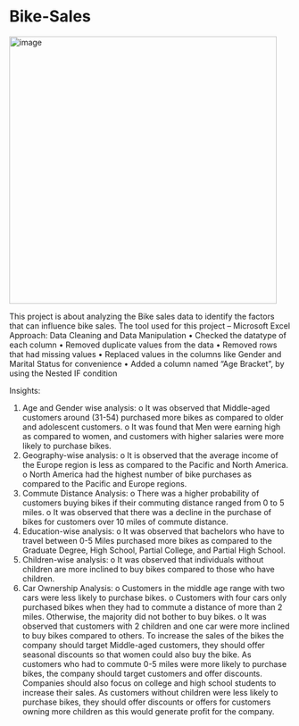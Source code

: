 # Bike-Sales

<img width="479" alt="image" src="https://user-images.githubusercontent.com/130078090/235214912-7ea276eb-4b0f-47d8-9f1a-40e4586a4644.png">

This project is about analyzing the Bike sales data to identify the factors that can influence bike sales.
The tool used for this project – Microsoft Excel
Approach:
Data Cleaning and Data Manipulation
•	Checked the datatype of each column
•	Removed duplicate values from the data
•	Removed rows that had missing values
•	Replaced values in the columns like Gender and Marital Status for convenience
•	Added a column named “Age Bracket”, by using the Nested IF condition

Insights:
1.	Age and Gender wise analysis:
o	It was observed that Middle-aged customers around (31-54) purchased more bikes as compared to older and adolescent customers.
o	It was found that Men were earning high as compared to women, and customers with higher salaries were more likely to purchase bikes.
2.	Geography-wise analysis:
o	It is observed that the average income of the Europe region is less as compared to the Pacific and North America.
o	North America had the highest number of bike purchases as compared to the Pacific and Europe regions.
3.	Commute Distance Analysis:
o	There was a higher probability of customers buying bikes if their commuting distance ranged from 0 to 5 miles.
o	It was observed that there was a decline in the purchase of bikes for customers over 10 miles of commute distance.
4.	Education-wise analysis:
o	It was observed that bachelors who have to travel between 0-5 Miles purchased more bikes as compared to the Graduate Degree, High School, Partial College, and Partial High School.
5.	Children-wise analysis:
o	It was observed that individuals without children are more inclined to buy bikes compared to those who have children.
6.	Car Ownership Analysis:
o	Customers in the middle age range with two cars were less likely to purchase bikes.
o	Customers with four cars only purchased bikes when they had to commute a distance of more than 2 miles. Otherwise, the majority did not bother to buy bikes.
o	It was observed that customers with 2 children and one car were more inclined to buy bikes compared to others.
To increase the sales of the bikes the company should target Middle-aged customers, they should offer seasonal discounts so that women could also buy the bike. As customers who had to commute 0-5 miles were more likely to purchase bikes, the company should target customers and offer discounts.
Companies should also focus on college and high school students to increase their sales. As customers without children were less likely to purchase bikes, they should offer discounts or offers for customers owning more children as this would generate profit for the company.
